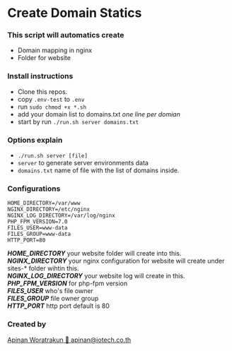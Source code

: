 # Create Domain Statics

### This script will automatics create  
- Domain mapping in nginx
- Folder for website


### Install instructions
- Clone this repos.
- copy `.env-test` to `.env`
- run `sudo chmod +x *.sh`
- add your domain list to domains.txt *one line per domian*
- start by run `./run.sh server domains.txt`

### Options explain
- `./run.sh server [file]`
- `server` to generate server environments data
- `domains.txt` name of file with the list of domains inside.

### Configurations
```
HOME_DIRECTORY=/var/www 
NGINX_DIRECTORY=/etc/nginx
NGINX_LOG_DIRECTORY=/var/log/nginx
PHP_FPM_VERSION=7.0
FILES_USER=www-data
FILES_GROUP=www-data
HTTP_PORT=80
```

***HOME_DIRECTORY*** your website folder will create into this.  
***NGINX_DIRECTORY*** your nginx configuration for website will create under sites-* folder wihtin this.  
***NGINX_LOG_DIRECTORY*** your website log will create in this.  
***PHP_FPM_VERSION*** for php-fpm version  
***FILES_USER*** who's file owner  
***FILES_GROUP*** file owner group  
***HTTP_PORT*** http port default is 80  


### Created by
[Apinan Woratrakun 📮 <apinan@iotech.co.th>](mailto:apinan@iotech.co.th)